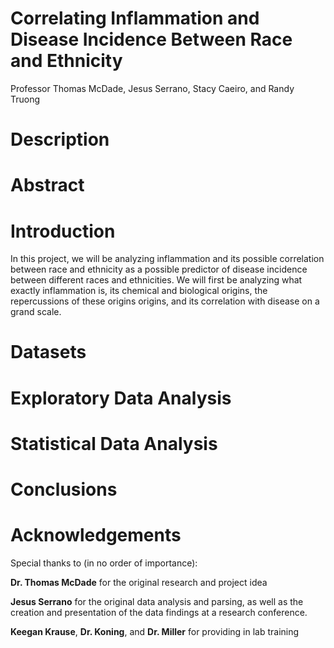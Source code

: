 # Correlating Inflammation and Disease Incidence Between Race and Ethnicity 

Professor Thomas McDade, Jesus Serrano, Stacy Caeiro, and Randy Truong 

# Description 

# Abstract 

# Introduction 
In this project, we will be analyzing inflammation and its possible correlation between race and ethnicity as a possible predictor of disease incidence between different races and ethnicities. We will first be analyzing what exactly inflammation is, its chemical and biological origins, the repercussions of these origins origins, and its correlation with disease on a grand scale. 

# Datasets 

# Exploratory Data Analysis 

# Statistical Data Analysis 

# Conclusions 

# Acknowledgements
Special thanks to (in no order of importance): 


**Dr. Thomas McDade** for the original research and project idea


**Jesus Serrano** for the original data analysis and parsing, as well as the creation and presentation of the data findings at a research conference. 


**Keegan Krause**, **Dr. Koning**, and **Dr. Miller** for providing in lab training 
